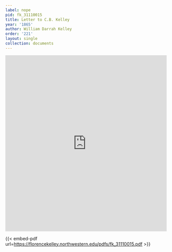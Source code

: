 ```yaml
---
label: nope
pid: fk_31110015
title: Letter to C.B. Kelley
year: '1865'
author: William Darrah Kelley
order: '221'
layout: single
collection: documents
---
```

<iframe src="https://northwestern.app.box.com/embed/s/2726jj3dar6jfg4y11odgfyvxcdj3jkb?sortColumn=date&view=list" width="100%" height="550" frameborder="0" allowfullscreen webkitallowfullscreen msallowfullscreen></iframe>


{{< embed-pdf url=https://florencekelley.northwestern.edu/pdfs/fk_31110015.pdf >}}